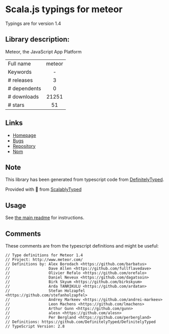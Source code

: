 
# Scala.js typings for meteor

Typings are for version 1.4

## Library description:
Meteor, the JavaScript App Platform

|                    |                 |
| ------------------ | :-------------: |
| Full name          | meteor |
| Keywords           | - |
| # releases         | 3 |
| # dependents       | 0 |
| # downloads        | 21251 |
| # stars            | 51 |

## Links
- [Homepage](https://github.com/meteor/meteor#readme)
- [Bugs](https://github.com/meteor/meteor/issues)
- [Repository](https://github.com/meteor/meteor)
- [Npm](https://www.npmjs.com/package/meteor)
    


## Note
This library has been generated from typescript code from [DefinitelyTyped](https://definitelytyped.org).

Provided with :purple_heart: from [ScalablyTyped](https://github.com/oyvindberg/ScalablyTyped)

## Usage
See [the main readme](../../readme.md) for instructions.

## Comments

These comments are from the typescript definitions and might be useful:
```
// Type definitions for Meteor 1.4
// Project: http://www.meteor.com/
// Definitions by: Alex Borodach <https://github.com/barbatus>
//                 Dave Allen <https://github.com/fullflavedave>
//                 Olivier Refalo <https://github.com/orefalo>
//                 Daniel Neveux <https://github.com/dagatsoin>
//                 Birk Skyum <https://github.com/birkskyum>
//                 Arda TANRIKULU <https://github.com/ardatan>
//                 Stefan Holzapfel <https://github.com/stefanholzapfel>
//                 Andrey Markeev <https://github.com/andrei-markeev>
//                 Leon Machens <https://github.com/lmachens>
//                 Arthur Gunn <https://github.com/gunn>
//                 alesn <https://github.com/alesn>
//                 Per Bergland <https://github.com/perbergland>
// Definitions: https://github.com/DefinitelyTyped/DefinitelyTyped
// TypeScript Version: 2.8

```

